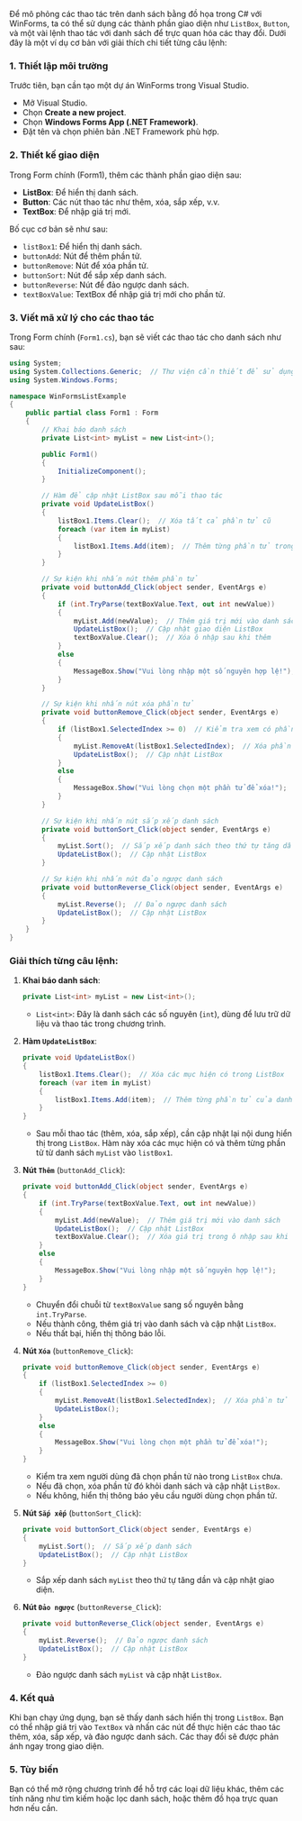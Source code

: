 Để mô phỏng các thao tác trên danh sách bằng đồ họa trong C# với WinForms, ta có thể sử dụng các thành phần giao diện như `ListBox`, `Button`, và một vài lệnh thao tác với danh sách để trực quan hóa các thay đổi. Dưới đây là một ví dụ cơ bản với giải thích chi tiết từng câu lệnh:

### 1. Thiết lập môi trường
Trước tiên, bạn cần tạo một dự án WinForms trong Visual Studio.

- Mở Visual Studio.
- Chọn **Create a new project**.
- Chọn **Windows Forms App (.NET Framework)**.
- Đặt tên và chọn phiên bản .NET Framework phù hợp.

### 2. Thiết kế giao diện
Trong Form chính (Form1), thêm các thành phần giao diện sau:

- **ListBox**: Để hiển thị danh sách.
- **Button**: Các nút thao tác như thêm, xóa, sắp xếp, v.v.
- **TextBox**: Để nhập giá trị mới.

Bố cục cơ bản sẽ như sau:
- `listBox1`: Để hiển thị danh sách.
- `buttonAdd`: Nút để thêm phần tử.
- `buttonRemove`: Nút để xóa phần tử.
- `buttonSort`: Nút để sắp xếp danh sách.
- `buttonReverse`: Nút để đảo ngược danh sách.
- `textBoxValue`: TextBox để nhập giá trị mới cho phần tử.

### 3. Viết mã xử lý cho các thao tác

Trong Form chính (`Form1.cs`), bạn sẽ viết các thao tác cho danh sách như sau:

```csharp
using System;
using System.Collections.Generic;  // Thư viện cần thiết để sử dụng List
using System.Windows.Forms;

namespace WinFormsListExample
{
    public partial class Form1 : Form
    {
        // Khai báo danh sách
        private List<int> myList = new List<int>();

        public Form1()
        {
            InitializeComponent();
        }

        // Hàm để cập nhật ListBox sau mỗi thao tác
        private void UpdateListBox()
        {
            listBox1.Items.Clear();  // Xóa tất cả phần tử cũ
            foreach (var item in myList)
            {
                listBox1.Items.Add(item);  // Thêm từng phần tử trong danh sách vào ListBox
            }
        }

        // Sự kiện khi nhấn nút thêm phần tử
        private void buttonAdd_Click(object sender, EventArgs e)
        {
            if (int.TryParse(textBoxValue.Text, out int newValue))
            {
                myList.Add(newValue);  // Thêm giá trị mới vào danh sách
                UpdateListBox();  // Cập nhật giao diện ListBox
                textBoxValue.Clear();  // Xóa ô nhập sau khi thêm
            }
            else
            {
                MessageBox.Show("Vui lòng nhập một số nguyên hợp lệ!");
            }
        }

        // Sự kiện khi nhấn nút xóa phần tử
        private void buttonRemove_Click(object sender, EventArgs e)
        {
            if (listBox1.SelectedIndex >= 0)  // Kiểm tra xem có phần tử nào được chọn không
            {
                myList.RemoveAt(listBox1.SelectedIndex);  // Xóa phần tử dựa trên chỉ số được chọn
                UpdateListBox();  // Cập nhật ListBox
            }
            else
            {
                MessageBox.Show("Vui lòng chọn một phần tử để xóa!");
            }
        }

        // Sự kiện khi nhấn nút sắp xếp danh sách
        private void buttonSort_Click(object sender, EventArgs e)
        {
            myList.Sort();  // Sắp xếp danh sách theo thứ tự tăng dần
            UpdateListBox();  // Cập nhật ListBox
        }

        // Sự kiện khi nhấn nút đảo ngược danh sách
        private void buttonReverse_Click(object sender, EventArgs e)
        {
            myList.Reverse();  // Đảo ngược danh sách
            UpdateListBox();  // Cập nhật ListBox
        }
    }
}
```

### Giải thích từng câu lệnh:

1. **Khai báo danh sách**:
   ```csharp
   private List<int> myList = new List<int>();
   ```
   - `List<int>`: Đây là danh sách các số nguyên (`int`), dùng để lưu trữ dữ liệu và thao tác trong chương trình.

2. **Hàm `UpdateListBox`**:
   ```csharp
   private void UpdateListBox()
   {
       listBox1.Items.Clear();  // Xóa các mục hiện có trong ListBox
       foreach (var item in myList)
       {
           listBox1.Items.Add(item);  // Thêm từng phần tử của danh sách vào ListBox
       }
   }
   ```
   - Sau mỗi thao tác (thêm, xóa, sắp xếp), cần cập nhật lại nội dung hiển thị trong `ListBox`. Hàm này xóa các mục hiện có và thêm từng phần tử từ danh sách `myList` vào `listBox1`.

3. **Nút `Thêm`** (`buttonAdd_Click`):
   ```csharp
   private void buttonAdd_Click(object sender, EventArgs e)
   {
       if (int.TryParse(textBoxValue.Text, out int newValue))
       {
           myList.Add(newValue);  // Thêm giá trị mới vào danh sách
           UpdateListBox();  // Cập nhật ListBox
           textBoxValue.Clear();  // Xóa giá trị trong ô nhập sau khi thêm
       }
       else
       {
           MessageBox.Show("Vui lòng nhập một số nguyên hợp lệ!");
       }
   }
   ```
   - Chuyển đổi chuỗi từ `textBoxValue` sang số nguyên bằng `int.TryParse`.
   - Nếu thành công, thêm giá trị vào danh sách và cập nhật `ListBox`.
   - Nếu thất bại, hiển thị thông báo lỗi.

4. **Nút `Xóa`** (`buttonRemove_Click`):
   ```csharp
   private void buttonRemove_Click(object sender, EventArgs e)
   {
       if (listBox1.SelectedIndex >= 0)
       {
           myList.RemoveAt(listBox1.SelectedIndex);  // Xóa phần tử tại vị trí được chọn trong ListBox
           UpdateListBox();
       }
       else
       {
           MessageBox.Show("Vui lòng chọn một phần tử để xóa!");
       }
   }
   ```
   - Kiểm tra xem người dùng đã chọn phần tử nào trong `ListBox` chưa.
   - Nếu đã chọn, xóa phần tử đó khỏi danh sách và cập nhật `ListBox`.
   - Nếu không, hiển thị thông báo yêu cầu người dùng chọn phần tử.

5. **Nút `Sắp xếp`** (`buttonSort_Click`):
   ```csharp
   private void buttonSort_Click(object sender, EventArgs e)
   {
       myList.Sort();  // Sắp xếp danh sách
       UpdateListBox();  // Cập nhật ListBox
   }
   ```
   - Sắp xếp danh sách `myList` theo thứ tự tăng dần và cập nhật giao diện.

6. **Nút `Đảo ngược`** (`buttonReverse_Click`):
   ```csharp
   private void buttonReverse_Click(object sender, EventArgs e)
   {
       myList.Reverse();  // Đảo ngược danh sách
       UpdateListBox();  // Cập nhật ListBox
   }
   ```
   - Đảo ngược danh sách `myList` và cập nhật `ListBox`.

### 4. Kết quả
Khi bạn chạy ứng dụng, bạn sẽ thấy danh sách hiển thị trong `ListBox`. Bạn có thể nhập giá trị vào `TextBox` và nhấn các nút để thực hiện các thao tác thêm, xóa, sắp xếp, và đảo ngược danh sách. Các thay đổi sẽ được phản ánh ngay trong giao diện.

### 5. Tùy biến
Bạn có thể mở rộng chương trình để hỗ trợ các loại dữ liệu khác, thêm các tính năng như tìm kiếm hoặc lọc danh sách, hoặc thêm đồ họa trực quan hơn nếu cần.
